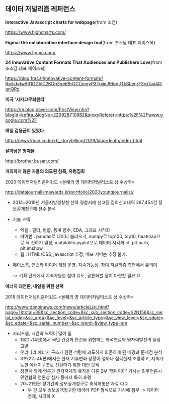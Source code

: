 ## 데이터 저널리즘 레퍼런스

**Interactive Javascript charts for webpage**(from 소연)

https://www.highcharts.com/



**Figma: the collaborative interface design tool**(from 조소담 대표 페이스북)

https://www.figma.com/

**24 Innovative Content Formats That Audiences and Publishers Love**(from 조소담 대표 페이스북)

https://blog.frac.tl/innovative-content-formats?fbclid=IwAR1OGhlC2KDp3ge69rOCCmgyP3TqijeJ9teqJTkSLeqrF3rqTax4l3gnQRg



**미국 '시카고무죄센터'**

https://m.blog.naver.com/PostView.nhn?blogId=kpfjra_&logNo=220928710982&proxyReferer=https:%2F%2Fwww.google.com%2F



**매일 김용균이 있었다**

http://news.khan.co.kr/kh_storytelling/2019/labordeath/index.html



**살아남은 형제들**

http://brother.busan.com/



**개최하지 않은 자들의 의도된 침묵, 유령집회**

2020 데이터저널리즘어워드 <올해의 영 데이터저널리스트 상 수상작>

http://datajournalismawards.kr/portfolio/2020youngjournalist/

- 2014~2019년 서울지방경찰청 산하 경찰서에 신고된 집회신고내역 267,454건 정보공개청구해 전수 분석

- 기술 스택 

  - 엑셀 : 필터, 병합, 통계 함수, EDA, 그래프 시각화
  - 파이썬 : pandas로 데이터 불러오기, numpy로 top100, top10, heatmap으로 색 진하기 결정, matplotlib.pyplot으로 데이터 시각화 cf. plt.barh, plt.imshow
  - 웹 : HTML/CSS, javascript 추정, 배포 서버는 추정 불가.

- 페이스북, 인스타 미디어 계정 운영. 지속가능성, 참여 저널리즘 측면에서 유의미 

  -> 기획 단계에서 지속가능한 참여 유도, 공론화할 장치 마련할 필요 O



**에너지 대전환, 내일을 위한 선택**

2018 데이터저널리즘어워드 <올해의 영 데이터저널리스트 상 수상작>

http://www.danbinews.com/news/articleList.html?page=1&total=38&sc_section_code=&sc_sub_section_code=S2N156&sc_serial_code=&sc_area=&sc_level=&sc_article_type=&sc_view_level=&sc_sdate=&sc_edate=&sc_serial_number=&sc_word=&view_type=sm

- 시리즈물, 시간과 노력이 많이 듦
  - 1부(1~14편)에서 국민 건강과 안전을 위협하는 화석연료와 원자력발전의 실상 고발
  - 우리나라 에너지 구조가 원전·석탄에 과도하게 의존하게 된 배경과 문제점 분석
  - 3부(22~46편)에서는 현재 기후변화 상황이 얼마나 심각한지 조명하고, 지속가능한 에너지구조로 전환하기 위한 대안 모색
  - 정관계·학계·언론과 원자력계의 유착을 다룬 2부 ‘핵마피아’ 기사는 민주언론시민연합의 언론상 심사 등에서 특히 호평
  - 20~21편은 장기간의 정보공개청구로 축적해놓은 자료 다수
    - 두 편 모두 정보공개청구한 데이터 PDF 형식으로 기사에 첨부 -> 데이터 정제, 시각화 X